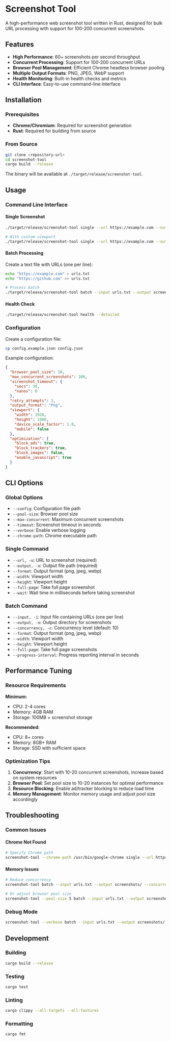 # Screenshot Tool

A high-performance web screenshot tool written in Rust, designed for bulk URL processing with support for 100-200 concurrent screenshots.

## Features

- **High Performance**: 60+ screenshots per second throughput
- **Concurrent Processing**: Support for 100-200 concurrent URLs
- **Browser Pool Management**: Efficient Chrome headless browser pooling
- **Multiple Output Formats**: PNG, JPEG, WebP support
- **Health Monitoring**: Built-in health checks and metrics
- **CLI Interface**: Easy-to-use command-line interface

## Installation

### Prerequisites

- **Chrome/Chromium**: Required for screenshot generation
- **Rust**: Required for building from source

### From Source

```bash
git clone <repository-url>
cd screenshot-tool
cargo build --release
```

The binary will be available at `./target/release/screenshot-tool`.

## Usage

### Command Line Interface

#### Single Screenshot

```bash
./target/release/screenshot-tool single --url https://example.com --output screenshot.png

# With custom viewport
./target/release/screenshot-tool single --url https://example.com --output screenshot.png --width 1280 --height 720
```

#### Batch Processing

Create a text file with URLs (one per line):

```bash
echo "https://example.com" > urls.txt
echo "https://github.com" >> urls.txt

# Process batch
./target/release/screenshot-tool batch --input urls.txt --output screenshots/ --concurrency 50
```

#### Health Check

```bash
./target/release/screenshot-tool health --detailed
```

### Configuration

Create a configuration file:

```bash
cp config.example.json config.json
```

Example configuration:

```json
{
  "browser_pool_size": 10,
  "max_concurrent_screenshots": 200,
  "screenshot_timeout": {
    "secs": 30,
    "nanos": 0
  },
  "retry_attempts": 3,
  "output_format": "Png",
  "viewport": {
    "width": 1920,
    "height": 1080,
    "device_scale_factor": 1.0,
    "mobile": false
  },
  "optimization": {
    "block_ads": true,
    "block_trackers": true,
    "block_images": false,
    "enable_javascript": true
  }
}
```

## CLI Options

### Global Options

- `--config`: Configuration file path
- `--pool-size`: Browser pool size
- `--max-concurrent`: Maximum concurrent screenshots
- `--timeout`: Screenshot timeout in seconds
- `--verbose`: Enable verbose logging
- `--chrome-path`: Chrome executable path

### Single Command

- `--url, -u`: URL to screenshot (required)
- `--output, -o`: Output file path (required)
- `--format`: Output format (png, jpeg, webp)
- `--width`: Viewport width
- `--height`: Viewport height
- `--full-page`: Take full page screenshot
- `--wait`: Wait time in milliseconds before taking screenshot

### Batch Command

- `--input, -i`: Input file containing URLs (one per line)
- `--output, -o`: Output directory for screenshots
- `--concurrency, -c`: Concurrency level (default: 10)
- `--format`: Output format (png, jpeg, webp)
- `--width`: Viewport width
- `--height`: Viewport height
- `--full-page`: Take full page screenshots
- `--progress-interval`: Progress reporting interval in seconds

## Performance Tuning

### Resource Requirements

**Minimum:**
- CPU: 2-4 cores
- Memory: 4GB RAM
- Storage: 100MB + screenshot storage

**Recommended:**
- CPU: 8+ cores
- Memory: 8GB+ RAM
- Storage: SSD with sufficient space

### Optimization Tips

1. **Concurrency**: Start with 10-20 concurrent screenshots, increase based on system resources
2. **Browser Pool**: Set pool size to 10-20 instances for optimal performance
3. **Resource Blocking**: Enable ad/tracker blocking to reduce load time
4. **Memory Management**: Monitor memory usage and adjust pool size accordingly

## Troubleshooting

### Common Issues

#### Chrome Not Found

```bash
# Specify Chrome path
screenshot-tool --chrome-path /usr/bin/google-chrome single --url https://example.com --output test.png
```

#### Memory Issues

```bash
# Reduce concurrency
screenshot-tool batch --input urls.txt --output screenshots/ --concurrency 5

# Or adjust browser pool size
screenshot-tool --pool-size 5 batch --input urls.txt --output screenshots/
```

### Debug Mode

```bash
screenshot-tool --verbose batch --input urls.txt --output screenshots/
```

## Development

### Building

```bash
cargo build --release
```

### Testing

```bash
cargo test
```

### Linting

```bash
cargo clippy --all-targets --all-features
```

### Formatting

```bash
cargo fmt
```